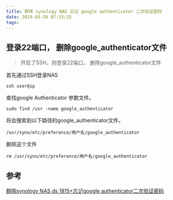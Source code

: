 ```yaml
---
title: 群晖 synology NAS 忘记 google authenticator 二次验证密码
date: 2019-03-26 07:33:25
tags:
---
```




## 登录22端口， 删除google_authenticator文件

> 开启了SSH，则登录22端口， 删除google_authenticator文件

首先通过SSH登录NAS

```shell
ssh user@ip
```



查找google Authenticator 参数文件。

```shell
sudo find /usr -name google_authenticator
```



将会搜索到以下路径的google_authenticator文件。

```
/usr/syno/etc/preference/用户名/google_authenticator
```



删除这个文件

```shell
rm /usr/syno/etc/preference/用户名/google_authenticator
```



## 参考

[群晖synology NAS ds 1815+忘记google authenticator二次验证密码](http://blog.newxd.com/7494.html)